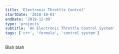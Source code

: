 ```yaml
---
title: 'Electronic Throttle Control'
startDate: '2018-10-01'
endDate: '2019-12-09'
type: 'projects'
subtitle: 'An Electronic Throttle Control System'
tags: ['c++', 'formula', 'control system']
---
```


Blah blah

